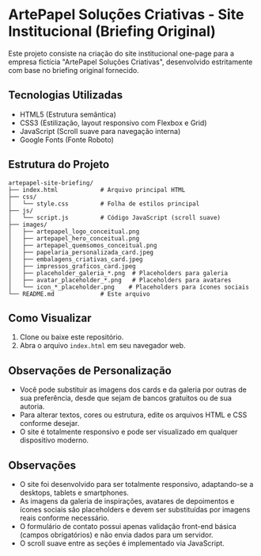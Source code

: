 # ArtePapel Soluções Criativas - Site Institucional (Briefing Original)

Este projeto consiste na criação do site institucional one-page para a empresa fictícia "ArtePapel Soluções Criativas", desenvolvido estritamente com base no briefing original fornecido.

## Tecnologias Utilizadas

*   HTML5 (Estrutura semântica)
*   CSS3 (Estilização, layout responsivo com Flexbox e Grid)
*   JavaScript (Scroll suave para navegação interna)
*   Google Fonts (Fonte Roboto)

## Estrutura do Projeto

```
artepapel-site-briefing/
├── index.html            # Arquivo principal HTML
├── css/
│   └── style.css         # Folha de estilos principal
├── js/
│   └── script.js         # Código JavaScript (scroll suave)
├── images/
│   ├── artepapel_logo_conceitual.png
│   ├── artepapel_hero_conceitual.png
│   ├── artepapel_quemsomos_conceitual.png
│   ├── papelaria_personalizada_card.jpeg
│   ├── embalagens_criativas_card.jpeg
│   ├── impressos_graficos_card.jpeg
│   ├── placeholder_galeria_*.png  # Placeholders para galeria
│   ├── avatar_placeholder_*.png   # Placeholders para avatares
│   └── icon_*_placeholder.png    # Placeholders para ícones sociais
└── README.md             # Este arquivo
```

## Como Visualizar

1.  Clone ou baixe este repositório.
2.  Abra o arquivo `index.html` em seu navegador web.


## Observações de Personalização

- Você pode substituir as imagens dos cards e da galeria por outras de sua preferência, desde que sejam de bancos gratuitos ou de sua autoria.
- Para alterar textos, cores ou estrutura, edite os arquivos HTML e CSS conforme desejar.
- O site é totalmente responsivo e pode ser visualizado em qualquer dispositivo moderno.


## Observações

*   O site foi desenvolvido para ser totalmente responsivo, adaptando-se a desktops, tablets e smartphones.
*   As imagens da galeria de inspirações, avatares de depoimentos e ícones sociais são placeholders e devem ser substituídas por imagens reais conforme necessário.
*   O formulário de contato possui apenas validação front-end básica (campos obrigatórios) e não envia dados para um servidor.
*   O scroll suave entre as seções é implementado via JavaScript.

